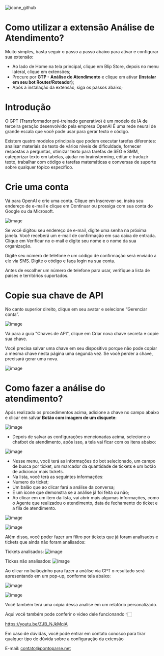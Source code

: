 
![icone_github](https://github.com/Wilkor/doc-plugin-analise-atendimento-/assets/34819624/abb35825-69a8-4b1f-abd4-e63d34fee881)

# Como utilizar a extensão Análise de Atendimento?

Muito simples, basta seguir o passo a passo abaixo para ativar e configurar sua extensão:

 - Ao lado de Home na tela principal, clique em Blip Store, depois no menu lateral, clique em extensões;
 - Procure por **GTP - Análise de Atendimento** e clique em ativar **(Instalar em seu bot Router/Roteador)**;
 - Após a instalação da extensão, siga os passos abaixo;
 
  
# Introdução
O GPT (Transformador pré-treinado generativo) é um modelo de IA de terceira geração desenvolvido pela empresa OpenAI É uma rede neural de grande escala que você pode usar para gerar texto e código.

Existem quatro modelos principais que podem executar tarefas diferentes: analisar materiais de texto de vários níveis de dificuldade, fornecer respostas a perguntas, otimizar texto para tarefas de SEO e SMM, categorizar texto em tabelas, ajudar no brainstorming, editar e traduzir texto, trabalhar com código e tarefas matemáticas e conversas de suporte sobre qualquer tópico específico.

# Crie uma conta
Vá para OpenAI e crie uma conta. Clique em Inscrever-se, insira seu endereço de e-mail e clique em Continuar ou prossiga com sua conta do Google ou da Microsoft.

![image](https://user-images.githubusercontent.com/34819624/229831382-cf004d80-967f-492f-9886-0859226cd72e.png)


Se você digitou seu endereço de e-mail, digite uma senha na próxima janela. Você receberá um e-mail de confirmação em sua caixa de entrada. Clique em Verificar no e-mail e digite seu nome e o nome da sua organização.

Digite seu número de telefone e um código de confirmação será enviado a ele via SMS. Digite o código e faça login na sua conta.

Antes de escolher um número de telefone para usar, verifique a lista de países e territórios suportados.

# Copie sua chave de API
No canto superior direito, clique em seu avatar e selecione “Gerenciar conta”.

![image](https://user-images.githubusercontent.com/34819624/229832058-dcb3a2cf-6884-4118-9099-59b8d1bb1762.png)




Vá para a guia "Chaves de API", clique em Criar nova chave secreta e copie sua chave.

Você precisa salvar uma chave em seu dispositivo porque não pode copiar a mesma chave nesta página uma segunda vez. Se você perder a chave, precisará gerar uma nova.

![image](https://user-images.githubusercontent.com/34819624/229832283-cefc75dc-c401-43d9-8974-31d1aeb212f6.png)


# Como fazer a análise do atendimento?
 
   Após realizado os procedimentos acima, adicione a chave no campo abaixo e clicar em salvar **Botão com imagem de um disquete**:
   
   ![image](https://user-images.githubusercontent.com/34819624/229830603-0e2e4dc6-02bc-4586-8173-317d72cc99cf.png)

 
  - Depois de salvar as configurações mencionadas acima, selecione o chatbot de atendimento, após isso, a tela vai ficar com os itens abaixo:
  
   ![image](https://user-images.githubusercontent.com/34819624/229402178-857ac26c-391e-49c7-a2f8-4320986549df.png)


  - Nesse menu, você terá as informações do bot selecionado, um campo de busca por ticket, um marcador da quantidade de tickets  e um botão de adicionar mais tickets.
  - Na lista, você terá as seguintes informações:
  - Numero do ticket;
  - Um balão que ao clicar fará a análise da conversa;
  - E um icone que demonstra se a análise já foi feita ou não;
  - Ao clicar em um item da lista, vai abrir mais algumas informações, como o Agente que realizadou o atendimento, data de fechamento do ticket e a fila de atendimento.

![image](https://user-images.githubusercontent.com/34819624/229794819-8b0c55f5-c019-488a-9f93-c384c367f408.png)

![image](https://user-images.githubusercontent.com/34819624/229795000-85e1734c-9bf8-4322-8c3f-96f8c0a79d8a.png)

Além disso, você poder fazer um filtro por tickets que já foram analisados e tickets que ainda não foram analisados:

 Tickets analisados:
 ![image](https://user-images.githubusercontent.com/34819624/229796572-1b2925cf-24f3-44bf-bd6f-dea4d81c8204.png)

Tickes não analisados:
![image](https://user-images.githubusercontent.com/34819624/229796670-63b37635-6d70-4004-a562-a01b70c8855c.png)


  Ao clicar no balãozinho para fazer a análise via GPT o resultado será apresentando em um pop-up, conforme tela abaixo:
  
![image](https://user-images.githubusercontent.com/34819624/229795960-4a39000a-7c10-4caf-9667-cb90ce2e06eb.png)

![image](https://user-images.githubusercontent.com/34819624/229795331-935f641a-f2b6-437d-bc26-e4ee2e8f68a8.png)

Você também terá uma cópia dessa analise em um relatório personalizado.

 Aqui você também pode conferir o video dele funcionando 👇🏻

 https://youtu.be/ZJB_NJkMqiA

 Em caso de dúvidas, você pode entrar em contato conosco para tirar qualquer tipo de dúvida sobre a configuração da extensão
 
 E-mail: contato@pontoparse.net
